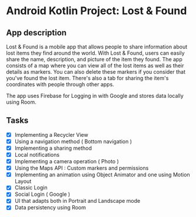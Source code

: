 # Android Kotlin Project: Lost & Found

## App description
Lost & Found is a mobile app that allows people to share information about lost items they find around the world. With Lost & Found, users can easily share the name, description, and picture of the item they found. The app consists of a map where you can view all of the lost items as well as their details as markers. You can also delete these markers if you consider that you've found the lost item. There's also a tab for sharing the item's coordinates with people through other apps.

The app uses Firebase for Logging in with Google and stores data locally using Room.

## Tasks

- [x] Implementing a Recycler View
- [x] Using a navigation method ( Bottom navigation )
- [x] Implementing a sharing method
- [x] Local notifications
- [x] Implementing a camera operation ( Photo )
- [x] Using the Maps API : Custom markers and permissions
- [x] Implementing an animation using Object Animator and one using Motion Layout
- [x] Classic Login
- [x] Social Login ( Google )
- [x] UI that adapts both in Portrait and Landscape mode
- [x] Data persistency using Room